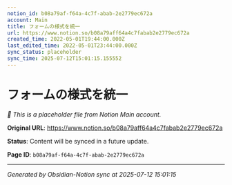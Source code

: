 ```yaml
---
notion_id: b08a79af-f64a-4c7f-abab-2e2779ec672a
account: Main
title: フォームの様式を統一
url: https://www.notion.so/b08a79aff64a4c7fabab2e2779ec672a
created_time: 2022-05-01T19:44:00.000Z
last_edited_time: 2022-05-01T23:44:00.000Z
sync_status: placeholder
sync_time: 2025-07-12T15:01:15.155552
---
```


# フォームの様式を統一

*🔄 This is a placeholder file from Notion Main account.*

**Original URL**: https://www.notion.so/b08a79aff64a4c7fabab2e2779ec672a

**Status**: Content will be synced in a future update.

**Page ID**: `b08a79af-f64a-4c7f-abab-2e2779ec672a`

---

*Generated by Obsidian-Notion sync at 2025-07-12 15:01:15*
